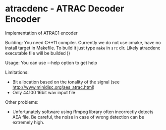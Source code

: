 # atracdenc - ATRAC Decoder Encoder
Implementation of ATRAC1 encoder

Building:
You need C++11 compiler.
Currently we do not use cmake, have no install target in Makefile. To build it just  type `make` in `src` dir.
Likely atracdenc executable file will be builded ))

Usage:
You can use --help option to get help

Limitations:
 - Bit allocation based on the tonality of the signal (see http://www.minidisc.org/aes_atrac.html)
 - Only 44100 16bit wav input file
 
Other problems:
 - Unfortunately software using ffmpeg library often incorrectly detects AEA file.
 Be careful, the noise in case of wrong detection can be extremely high.
